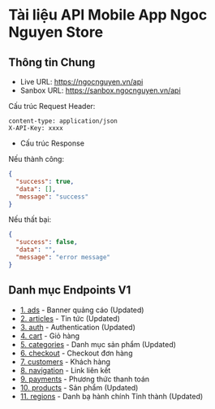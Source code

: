 # Tài liệu API Mobile App Ngoc Nguyen Store


## Thông tin Chung

- Live URL: https://ngocnguyen.vn/api
- Sanbox URL: https://sanbox.ngocnguyen.vn/api

Cấu trúc Request Header:

```text
content-type: application/json
X-API-Key: xxxx
```


- Cấu trúc Response

Nếu thành công:

```json
{
  "success": true,
  "data": [],
  "message": "success"
}
```

Nếu thất bại:

```json
{
  "success": false,
  "data": "",
  "message": "error message"
}
```


## Danh mục Endpoints V1

- [1. ads](v1/ads.md) - Banner quảng cáo (Updated)
- [2. articles](v1/articles.md) - Tin tức (Updated)
- [3. auth](v1/auth.md) - Authentication (Updated)
- [4. cart](v1/cart.md) - Giỏ hàng
- [5. categories](v1/categories.md) - Danh mục sản phẩm (Updated)
- [6. checkout](v1/checkout.md) - Checkout đơn hàng
- [7. customers](v1/customers.md) - Khách hàng
- [8. navigation](v1/navigations.md) - Link liên kết
- [9. payments](v1/payments.md) - Phương thức thanh toán
- [10. products](v1/products.md) - Sản phẩm (Updated)
- [11. regions](v1/regions.md) - Danh bạ hành chính Tỉnh thành (Updated)
